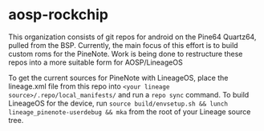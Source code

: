 # aosp-rockchip
This organization consists of git repos for android on the Pine64 Quartz64, pulled from the BSP. Currently, the main focus of this effort is to build custom roms for the PineNote. Work is being done to restructure these repos into a more suitable form for AOSP/LineageOS

To get the current sources for PineNote with LineageOS, place the lineage.xml file from this repo into `<your lineage source>/.repo/local_manifests/` and run a `repo sync` command. To build LineageOS for the device, run `source build/envsetup.sh && lunch lineage_pinenote-userdebug && mka` from the root of your Lineage source tree.
